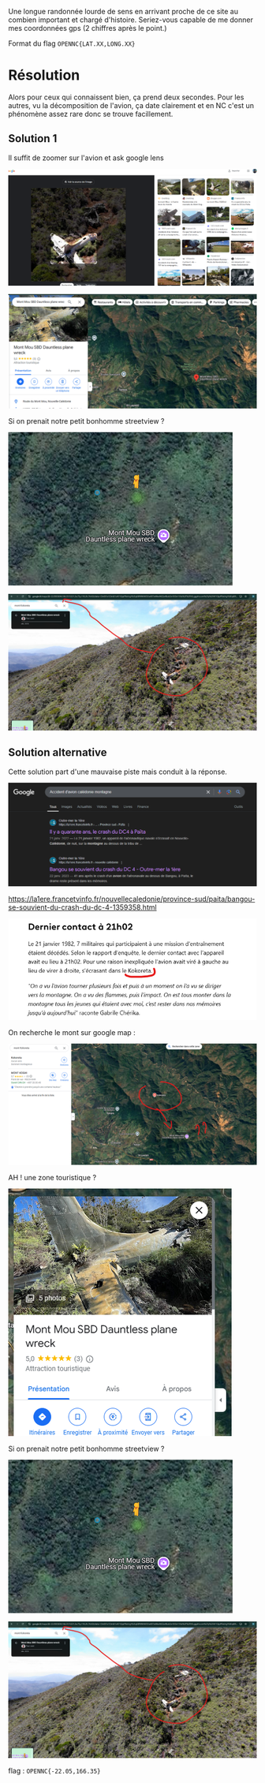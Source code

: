 Une longue randonnée lourde de sens en arrivant proche de ce site au combien important et chargé d'histoire. Seriez-vous capable de me donner mes coordonnées gps (2 chiffres après le point.)

Format du flag ``OPENNC{LAT.XX,LONG.XX}``

# Résolution

Alors pour ceux qui connaissent bien, ça prend deux secondes. Pour les autres, vu la décomposition de l'avion, ça date clairement et en NC c'est un phénomène assez rare donc se trouve facillement.

## Solution 1

Il suffit de zoomer sur l'avion et ask google lens

![alt text](image-6.png)

![alt text](image-7.png)

Si on prenait notre petit bonhomme streetview ?

![alt text](image-4.png)


![alt text](image-5.png)

## Solution alternative

Cette solution part d'une mauvaise piste mais conduit à la réponse.

![alt text](image.png)

https://la1ere.francetvinfo.fr/nouvellecaledonie/province-sud/paita/bangou-se-souvient-du-crash-du-dc-4-1359358.html

![alt text](image-1.png)

On recherche le mont sur google map : 

![alt text](image-2.png)


AH ! une zone touristique ? 

![alt text](image-3.png)

Si on prenait notre petit bonhomme streetview ?

![alt text](image-4.png)


![alt text](image-5.png)

flag : ``OPENNC{-22.05,166.35}``